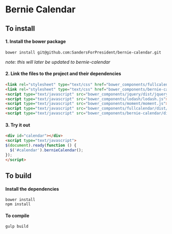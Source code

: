 # Bernie Calendar

## To install


#### 1. Install the bower package
```
bower install git@github.com:SandersForPresident/bernie-calendar.git
```
*note: this will later be updated to bernie-calendar*

#### 2. Link the files to the project and their dependencies
```html
<link rel="stylesheet" type="text/css" href="bower_components/fullcalendar/dist/fullcalendar.css" />
<link rel="stylesheet" type="text/css" href="bower_components/bernie-calendar/dist/bernie-calendar.css" />
<script type="text/javascript" src="bower_components/jquery/dist/jquery.js"></script>
<script type="text/javascript" src="bower_components/lodash/lodash.js"></script>
<script type="text/javascript" src="bower_components/moment/moment.js"></script>
<script type="text/javascript" src="bower_components/fullcalendar/dist/fullcalendar.js"></script>
<script type="text/javascript" src="bower_components/bernie-calendar/dist/bernie-calendar.js"></script>
```

#### 3. Try it out
```html
<div id="calendar"></div>
<script type="text/javascript">
$(document).ready(function () {
  $('#calendar').bernieCalendar();
});
</script>
```

## To build

#### Install the dependencies
```
bower install
npm install
```

#### To compile
```
gulp build
```
